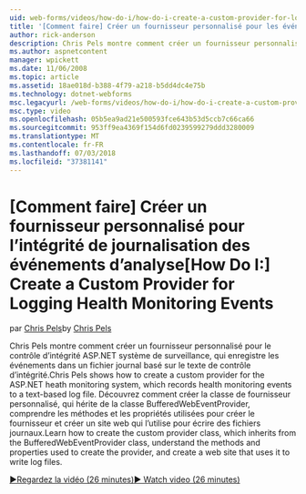 ```yaml
---
uid: web-forms/videos/how-do-i/how-do-i-create-a-custom-provider-for-logging-health-monitoring-events
title: '[Comment faire] Créer un fournisseur personnalisé pour les événements de contrôle d’état journalisation | Microsoft Docs'
author: rick-anderson
description: Chris Pels montre comment créer un fournisseur personnalisé pour le contrôle d’intégrité ASP.NET système de surveillance, qui enregistre les événements dans un fichier journal basé sur le texte de contrôle d’intégrité. Le...
ms.author: aspnetcontent
manager: wpickett
ms.date: 11/06/2008
ms.topic: article
ms.assetid: 18ae018d-b388-4f79-a218-b5dd4dc4e75b
ms.technology: dotnet-webforms
msc.legacyurl: /web-forms/videos/how-do-i/how-do-i-create-a-custom-provider-for-logging-health-monitoring-events
msc.type: video
ms.openlocfilehash: 05b5ea9ad21e500593fce643b53d5ccb7c66ca66
ms.sourcegitcommit: 953ff9ea4369f154d6fd0239599279ddd3280009
ms.translationtype: MT
ms.contentlocale: fr-FR
ms.lasthandoff: 07/03/2018
ms.locfileid: "37381141"
---
```

<a name="how-do-i-create-a-custom-provider-for-logging-health-monitoring-events"></a><span data-ttu-id="44058-104">[Comment faire] Créer un fournisseur personnalisé pour l’intégrité de journalisation des événements d’analyse</span><span class="sxs-lookup"><span data-stu-id="44058-104">[How Do I:] Create a Custom Provider for Logging Health Monitoring Events</span></span>
====================
<span data-ttu-id="44058-105">par [Chris Pels](https://twitter.com/chrispels)</span><span class="sxs-lookup"><span data-stu-id="44058-105">by [Chris Pels](https://twitter.com/chrispels)</span></span>

<span data-ttu-id="44058-106">Chris Pels montre comment créer un fournisseur personnalisé pour le contrôle d’intégrité ASP.NET système de surveillance, qui enregistre les événements dans un fichier journal basé sur le texte de contrôle d’intégrité.</span><span class="sxs-lookup"><span data-stu-id="44058-106">Chris Pels shows how to create a custom provider for the ASP.NET heath monitoring system, which records health monitoring events to a text-based log file.</span></span> <span data-ttu-id="44058-107">Découvrez comment créer la classe de fournisseur personnalisé, qui hérite de la classe BufferedWebEventProvider, comprendre les méthodes et les propriétés utilisées pour créer le fournisseur et créer un site web qui l’utilise pour écrire des fichiers journaux.</span><span class="sxs-lookup"><span data-stu-id="44058-107">Learn how to create the custom provider class, which inherits from the BufferedWebEventProvider class, understand the methods and properties used to create the provider, and create a web site that uses it to write log files.</span></span>

[<span data-ttu-id="44058-108">&#9654;Regardez la vidéo (26 minutes)</span><span class="sxs-lookup"><span data-stu-id="44058-108">&#9654; Watch video (26 minutes)</span></span>](https://channel9.msdn.com/Blogs/ASP-NET-Site-Videos/how-do-i-create-a-custom-provider-for-logging-health-monitoring-events)
